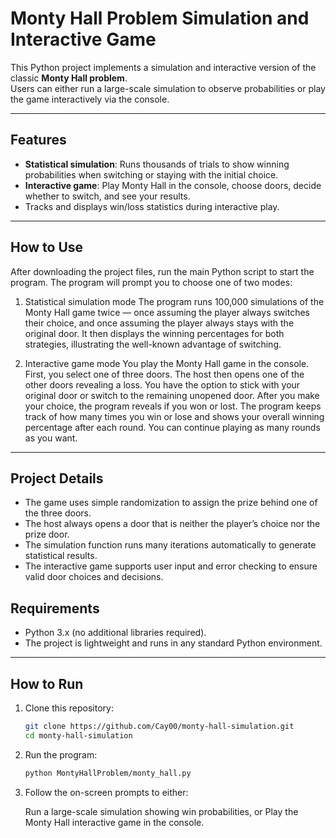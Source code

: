 # Monty Hall Problem Simulation and Interactive Game

This Python project implements a simulation and interactive version of the classic **Monty Hall problem**.  
Users can either run a large-scale simulation to observe probabilities or play the game interactively via the console.

---

## Features

- **Statistical simulation**: Runs thousands of trials to show winning probabilities when switching or staying with the initial choice.  
- **Interactive game**: Play Monty Hall in the console, choose doors, decide whether to switch, and see your results.  
- Tracks and displays win/loss statistics during interactive play.

---

## How to Use
After downloading the project files, run the main Python script to start the program. The program will prompt you to choose one of two modes:

1. Statistical simulation mode
   The program runs 100,000 simulations of the Monty Hall game twice — once assuming the player always switches their choice, and once assuming the player always stays with the original door. It then displays the winning percentages for both strategies, illustrating the well-known advantage of switching.

2. Interactive game mode
   You play the Monty Hall game in the console. First, you select one of three doors. The host then opens one of the other doors revealing a loss. You have the option to stick with your original door or switch to the remaining unopened door. After you make your choice, the program reveals if you won or lost. The program keeps track of how many times you win or lose and shows your overall winning percentage after each round. You can continue playing as many rounds as you want.

---

## Project Details
   - The game uses simple randomization to assign the prize behind one of the three doors.
   - The host always opens a door that is neither the player’s choice nor the prize door.
   - The simulation function runs many iterations automatically to generate statistical results.
   - The interactive game supports user input and error checking to ensure valid door choices and decisions.

## Requirements
   - Python 3.x (no additional libraries required).
   - The project is lightweight and runs in any standard Python environment.

---

## How to Run

1. Clone this repository:

   ```bash
   git clone https://github.com/Cay00/monty-hall-simulation.git
   cd monty-hall-simulation

2. Run the program:

   ```bash
   python MontyHallProblem/monty_hall.py

3. Follow the on-screen prompts to either:

   Run a large-scale simulation showing win probabilities, or
   Play the Monty Hall interactive game in the console.
